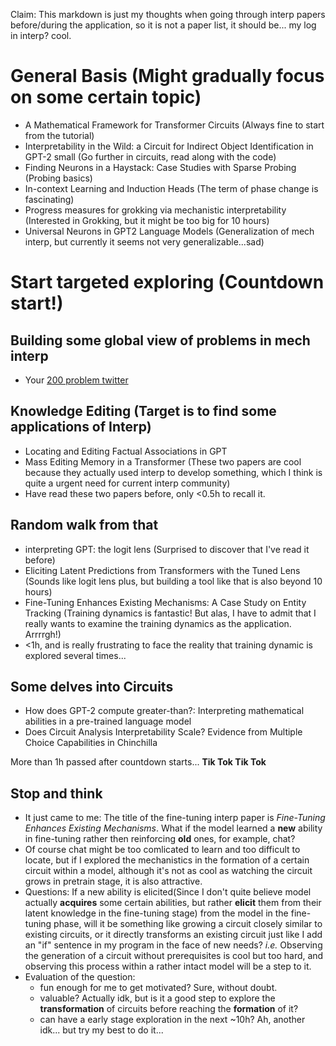 Claim: This markdown is just my thoughts when going through interp papers before/during the application, so it is not a paper list, it should be... my log in interp? cool.

# General Basis (Might gradually focus on some certain topic)
- A Mathematical Framework for Transformer Circuits (Always fine to start from the tutorial)
- Interpretability in the Wild: a Circuit for Indirect Object Identification in GPT-2 small (Go further in circuits, read along with the code)
- Finding Neurons in a Haystack: Case Studies with Sparse Probing (Probing basics)
- In-context Learning and Induction Heads (The term of phase change is fascinating)
- Progress measures for grokking via mechanistic interpretability (Interested in Grokking, but it might be too big for 10 hours)
- Universal Neurons in GPT2 Language Models (Generalization of mech interp, but currently it seems not very generalizable...sad)

# Start targeted exploring (Countdown start!)

## Building some global view of problems in mech interp
- Your [200 problem twitter](https://twitter.com/NeelNanda5/status/1608209599844478976)

## Knowledge Editing (Target is to find some applications of Interp)
- Locating and Editing Factual Associations in GPT
- Mass Editing Memory in a Transformer (These two papers are cool because they actually used interp to develop something, which I think is quite a urgent need for current interp community)
- Have read these two papers before, only <0.5h to recall it.

## Random walk from that
- interpreting GPT: the logit lens (Surprised to discover that I've read it before)
- Eliciting Latent Predictions from Transformers with the Tuned Lens (Sounds like logit lens plus, but building a tool like that is also beyond 10 hours)
- Fine-Tuning Enhances Existing Mechanisms: A Case Study on Entity Tracking (Training dynamics is fantastic! But alas, I have to admit that I really wants to examine the training dynamics as the application. Arrrrgh!)
- <1h, and is really frustrating to face the reality that training dynamic is explored several times...

## Some delves into Circuits
- How does GPT-2 compute greater-than?: Interpreting mathematical abilities in a pre-trained language model
- Does Circuit Analysis Interpretability Scale? Evidence from Multiple Choice Capabilities in Chinchilla

More than 1h passed after countdown starts... **Tik Tok Tik Tok**

## Stop and think
- It just came to me: The title of the fine-tuning interp paper is *Fine-Tuning Enhances Existing Mechanisms*. What if the model learned a **new** ability in fine-tuning rather then reinforcing **old** ones, for example, chat? 
 - Of course chat might be too comlicated to learn and too difficult to locate, but if I explored the mechanistics in the formation of a certain circuit within a model, although it's not as cool as watching the circuit grows in pretrain stage, it is also attractive.
- Questions: If a new ability is elicited(Since I don't quite believe model actually **acquires** some certain abilities, but rather **elicit** them from their latent knowledge in the fine-tuning stage) from the model in the fine-tuning phase, will it be something like growing a circuit closely similar to existing circuits, or it directly transforms an existing circuit just like I add an "if" sentence in my program in the face of new needs? *i.e.* Observing the generation of a circuit without prerequisites is cool but too hard, and observing this process within a rather intact model will be a step to it.
- Evaluation of the question:
    - fun enough for me to get motivated? Sure, without doubt.
    - valuable? Actually idk, but is it a good step to explore the **transformation** of circuits before reaching the **formation** of it? 
    - can have a early stage exploration in the next ~10h? Ah, another idk... but try my best to do it...

